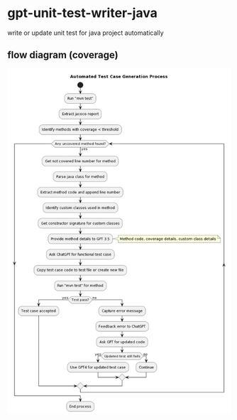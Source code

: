 # gpt-unit-test-writer-java
write or update unit test for java project automatically

## flow diagram (coverage)
![flow](./docs/flow.png)